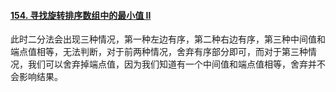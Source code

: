 #### [154. 寻找旋转排序数组中的最小值 II](https://leetcode-cn.com/problems/find-minimum-in-rotated-sorted-array-ii/)

此时二分法会出现三种情况，第一种左边有序，第二种右边有序，第三种中间值和端点值相等，无法判断，对于前两种情况，舍弃有序部分即可，而对于第三种情况，我们可以舍弃掉端点值，因为我们知道有一个中间值和端点值相等，舍弃并不会影响结果。

